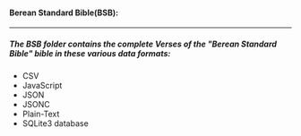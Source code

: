 #### Berean Standard Bible(BSB):
----
##### The BSB folder contains the complete Verses of the "Berean Standard Bible" bible in these various data formats:
* CSV
* JavaScript
* JSON
* JSONC
* Plain-Text
* SQLite3 database